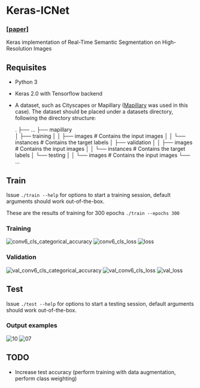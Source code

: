 # Keras-ICNet
### [[paper]](https://arxiv.org/abs/1704.08545)

Keras implementation of Real-Time Semantic Segmentation on High-Resolution Images

## Requisites
- Python 3
- Keras 2.0 with Tensorflow backend
- A dataset, such as Cityscapes or Mapillary ([Mapillary](https://research.mapillary.com/) was used in this case). The dataset should be placed under a datasets directory, following the directory structure:

    .
    ├── ...
    ├── mapillary               
    │   ├── training
    │   │   ├── images        # Contains the input images
    │   │   └── instances     # Contains the target labels
    │   ├── validation
    │   │   ├── images        # Contains the input images
    │   │   └── instances     # Contains the target labels
    │   └── testing
    │   │   └── images        # Contains the input images
    └── ...


## Train
Issue ```./train --help``` for options to start a training session, default arguments should work out-of-the-box.

These are the results of training for 300 epochs ```./train --epochs 300```

### Training
![conv6_cls_categorical_accuracy](https://raw.githubusercontent.com/ai-tor/Keras-ICNet/master/output/conv6_cls_categorical_accuracy.png)
![conv6_cls_loss](https://raw.githubusercontent.com/ai-tor/Keras-ICNet/master/output/conv6_cls_loss.png)
![loss](https://raw.githubusercontent.com/ai-tor/Keras-ICNet/master/output/loss.png)

### Validation
![val_conv6_cls_categorical_accuracy](https://raw.githubusercontent.com/ai-tor/Keras-ICNet/master/output/val_conv6_cls_categorical_accuracy.png)
![val_conv6_cls_loss](https://raw.githubusercontent.com/ai-tor/Keras-ICNet/master/output/val_conv6_cls_loss.png)
![val_loss](https://raw.githubusercontent.com/ai-tor/Keras-ICNet/master/output/val_loss.png)

## Test
Issue ```./test --help``` for options to start a testing session, default arguments should work out-of-the-box.

### Output examples
![10](https://raw.githubusercontent.com/ai-tor/Keras-ICNet/master/output/10.png)
![07](https://raw.githubusercontent.com/ai-tor/Keras-ICNet/master/output/7.png)

## TODO
* Increase test accuracy (perform training with data augmentation, perform class weighting)

